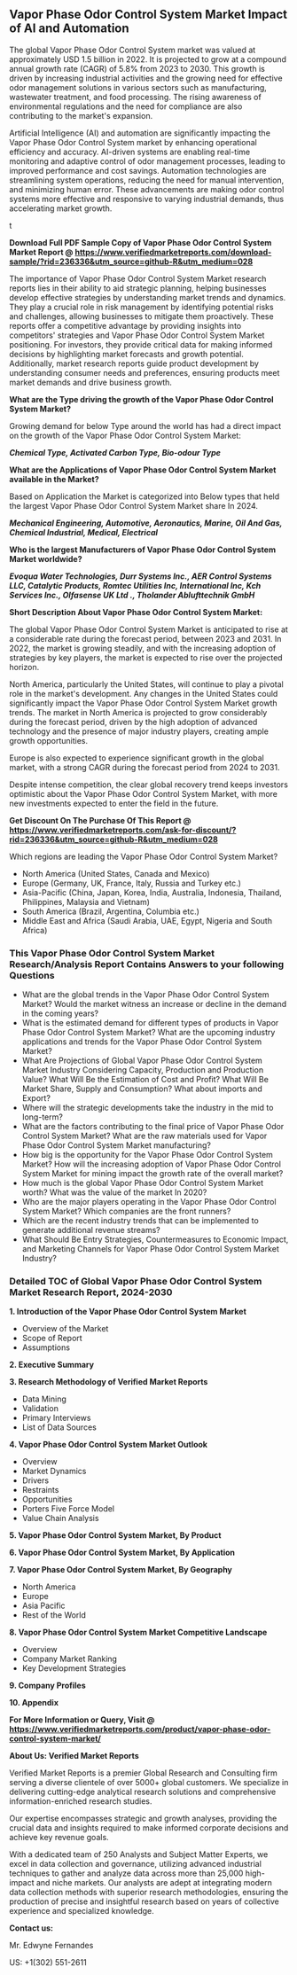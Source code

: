 <h2>Vapor Phase Odor Control System Market Impact of AI and Automation</h2><p>The global Vapor Phase Odor Control System market was valued at approximately USD 1.5 billion in 2022. It is projected to grow at a compound annual growth rate (CAGR) of 5.8% from 2023 to 2030. This growth is driven by increasing industrial activities and the growing need for effective odor management solutions in various sectors such as manufacturing, wastewater treatment, and food processing. The rising awareness of environmental regulations and the need for compliance are also contributing to the market's expansion.</p><p>Artificial Intelligence (AI) and automation are significantly impacting the Vapor Phase Odor Control System market by enhancing operational efficiency and accuracy. AI-driven systems are enabling real-time monitoring and adaptive control of odor management processes, leading to improved performance and cost savings. Automation technologies are streamlining system operations, reducing the need for manual intervention, and minimizing human error. These advancements are making odor control systems more effective and responsive to varying industrial demands, thus accelerating market growth.</p>t</p><p id="" class=""><strong>Download Full PDF Sample Copy of Vapor Phase Odor Control System Market Report @ <a href="https://www.verifiedmarketreports.com/download-sample/?rid=236336&utm_source=github-R&utm_medium=028" target="_blank">https://www.verifiedmarketreports.com/download-sample/?rid=236336&utm_source=github-R&utm_medium=028</a></strong></p><p>The importance of&nbsp;Vapor Phase Odor Control System Market research reports lies in their ability to aid strategic planning, helping businesses develop effective strategies by understanding market trends and dynamics. They play a crucial role in risk management by identifying potential risks and challenges, allowing businesses to mitigate them proactively. These reports offer a competitive advantage by providing insights into competitors' strategies and Vapor Phase Odor Control System Market positioning. For investors, they provide critical data for making informed decisions by highlighting market forecasts and growth potential. Additionally, market research reports guide product development by understanding consumer needs and preferences, ensuring products meet market demands and drive business growth.</p><p><strong>What are the&nbsp;Type driving the growth of the Vapor Phase Odor Control System Market?</strong></p><p id="" class="">Growing demand for below Type around the world has had a direct impact on the growth of the Vapor Phase Odor Control System Market:</p><em><strong>Chemical Type, Activated Carbon Type, Bio-odour Type</strong></em></p><strong>What are the&nbsp;Applications&nbsp;of Vapor Phase Odor Control System Market available in the Market?</strong></p><p id="" class="">Based on Application the Market is categorized into Below types that held the largest Vapor Phase Odor Control System Market share In 2024.</p><em><strong>Mechanical Engineering, Automotive, Aeronautics, Marine, Oil And Gas, Chemical Industrial, Medical, Electrical</strong></em></p><strong>Who is the largest Manufacturers of Vapor Phase Odor Control System Market worldwide?</strong></p><p><em><strong>Evoqua Water Technologies, Durr Systems Inc., AER Control Systems LLC, Catalytic Products, Romtec Utilities Inc, International Inc, Kch Services Inc., Olfasense UK Ltd ., Tholander Ablufttechnik GmbH</strong></em></p><p id="" class=""><strong>Short Description About Vapor Phase Odor Control System Market:</strong></p><p>The global Vapor Phase Odor Control System Market is anticipated to rise at a considerable rate during the forecast period, between 2023 and 2031. In 2022, the market is growing steadily, and with the increasing adoption of strategies by key players, the market is expected to rise over the projected horizon.</p><p>North America, particularly the United States, will continue to play a pivotal role in the market's development. Any changes in the United States could significantly impact the Vapor Phase Odor Control System Market growth trends. The market in North America is projected to grow considerably during the forecast period, driven by the high adoption of advanced technology and the presence of major industry players, creating ample growth opportunities.</p><p>Europe is also expected to experience significant growth in the global market, with a strong CAGR during the forecast period from 2024 to 2031.</p><p>Despite intense competition, the clear global recovery trend keeps investors optimistic about the Vapor Phase Odor Control System Market, with more new investments expected to enter the field in the future.</p><p id="" class=""><strong>Get Discount On The Purchase Of This Report @ <a href="https://www.verifiedmarketreports.com/ask-for-discount/?rid=236336&utm_source=github-R&utm_medium=028" target="_blank">https://www.verifiedmarketreports.com/ask-for-discount/?rid=236336&utm_source=github-R&utm_medium=028</a></strong></p>Which regions are leading the Vapor Phase Odor Control System Market?</p><ul><li>North America (United States, Canada and Mexico)</li><li>Europe (Germany, UK, France, Italy, Russia and Turkey etc.)</li><li>Asia-Pacific (China, Japan, Korea, India, Australia, Indonesia, Thailand, Philippines, Malaysia and Vietnam)</li><li>South America (Brazil, Argentina, Columbia etc.)</li><li>Middle East and Africa (Saudi Arabia, UAE, Egypt, Nigeria and South Africa)</li></ul><h3 id="" class="">This Vapor Phase Odor Control System Market Research/Analysis Report Contains Answers to your following Questions</h3><ul><li>What are the global trends in the Vapor Phase Odor Control System Market? Would the market witness an increase or decline in the demand in the coming years?</li><li>What is the estimated demand for different types of products in Vapor Phase Odor Control System Market? What are the upcoming industry applications and trends for the Vapor Phase Odor Control System Market?</li><li>What Are Projections of Global Vapor Phase Odor Control System Market Industry Considering Capacity, Production and Production Value? What Will Be the Estimation of Cost and Profit? What Will Be Market Share, Supply and Consumption? What about imports and Export?</li><li>Where will the strategic developments take the industry in the mid to long-term?</li><li>What are the factors contributing to the final price of Vapor Phase Odor Control System Market? What are the raw materials used for Vapor Phase Odor Control System Market manufacturing?</li><li>How big is the opportunity for the Vapor Phase Odor Control System Market? How will the increasing adoption of Vapor Phase Odor Control System Market for mining impact the growth rate of the overall market?</li><li>How much is the global Vapor Phase Odor Control System Market worth? What was the value of the market In 2020?</li><li>Who are the major players operating in the Vapor Phase Odor Control System Market? Which companies are the front runners?</li><li>Which are the recent industry trends that can be implemented to generate additional revenue streams?</li><li>What Should Be Entry Strategies, Countermeasures to Economic Impact, and Marketing Channels for Vapor Phase Odor Control System Market Industry?</li></ul><h3 id="" class="">Detailed TOC of Global Vapor Phase Odor Control System Market Research Report, 2024-2030</h3><p id="" class=""><strong>1. Introduction of the Vapor Phase Odor Control System Market</strong></p><ul><li>Overview of the Market</li><li>Scope of Report</li><li>Assumptions</li></ul><p id="" class=""><strong>2. Executive Summary</strong></p><p id="" class=""><strong>3. Research Methodology of Verified Market Reports</strong></p><ul><li>Data Mining</li><li>Validation</li><li>Primary Interviews</li><li>List of Data Sources</li></ul><p id="" class=""><strong>4. Vapor Phase Odor Control System Market Outlook</strong></p><ul><li>Overview</li><li>Market Dynamics</li><li>Drivers</li><li>Restraints</li><li>Opportunities</li><li>Porters Five Force Model</li><li>Value Chain Analysis</li></ul><p id="" class=""><strong>5. Vapor Phase Odor Control System Market, By Product</strong></p><p id="" class=""><strong>6. Vapor Phase Odor Control System Market, By Application</strong></p><p id="" class=""><strong>7. Vapor Phase Odor Control System Market, By Geography</strong></p><ul><li>North America</li><li>Europe</li><li>Asia Pacific</li><li>Rest of the World</li></ul><p id="" class=""><strong>8. Vapor Phase Odor Control System Market Competitive Landscape</strong></p><ul><li>Overview</li><li>Company Market Ranking</li><li>Key Development Strategies</li></ul><p id="" class=""><strong>9. Company Profiles</strong></p><p id="" class=""><strong>10. Appendix</strong></p><p id="" class=""><strong>For More Information or Query, Visit @ <a href="https://www.verifiedmarketreports.com/product/vapor-phase-odor-control-system-market/" target="_blank">https://www.verifiedmarketreports.com/product/vapor-phase-odor-control-system-market/</a></strong></p><p id="" class=""><strong>About Us: Verified Market Reports</strong></p><p id="" class="">Verified Market Reports is a premier Global Research and Consulting firm serving a diverse clientele of over 5000+ global customers. We specialize in delivering cutting-edge analytical research solutions and comprehensive information-enriched research studies.</p><p id="" class="">Our expertise encompasses strategic and growth analyses, providing the crucial data and insights required to make informed corporate decisions and achieve key revenue goals.</p><p id="" class="">With a dedicated team of 250 Analysts and Subject Matter Experts, we excel in data collection and governance, utilizing advanced industrial techniques to gather and analyze data across more than 25,000 high-impact and niche markets. Our analysts are adept at integrating modern data collection methods with superior research methodologies, ensuring the production of precise and insightful research based on years of collective experience and specialized knowledge.</p><p id="" class=""><strong>Contact us:</strong></p><p id="" class="">Mr. Edwyne Fernandes</p><p id="" class="">US: +1(302) 551-2611</p>
